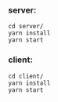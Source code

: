 ### server:  

```
cd server/
yarn install
yarn start
```

### client:
```
cd client/
yarn install
yarn start
```

